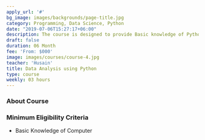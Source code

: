 ```yaml
---
apply_url: '#'
bg_image: images/backgrounds/page-title.jpg
category: Programming, Data Science, Python
date: "2019-07-06T15:27:17+06:00"
description: The course is designed to provide Basic knowledge of Python. Python programming is intended for software engineers, system analysts, program managers and user support personnel who wish to learn the Python programming language.
draft: false
duration: 06 Month
fee: 'From: $000'
image: images/courses/course-4.jpg
teacher: 'Husain'
title: Data Analysis using Python
type: course
weekly: 03 hours
---
```



### About Course



### Minimum Eligibility Criteria

* Basic Knowledge of Computer